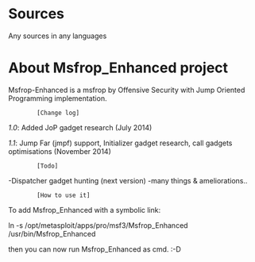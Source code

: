 Sources
=======

Any sources in any languages


About Msfrop_Enhanced project
=============================

Msfrop-Enhanced is a msfrop by Offensive Security with Jump Oriented Programming implementation.



			[Change log]

*1.0*: Added JoP gadget research  (July 2014)

*1.1*: Jump Far (jmpf) support, Initializer gadget research, call gadgets optimisations (November 2014)


			[Todo]	

-Dispatcher gadget hunting (next version)
-many things & ameliorations..

			[How to use it]

To add Msfrop_Enhanced with a symbolic link:

ln -s /opt/metasploit/apps/pro/msf3/Msfrop_Enhanced /usr/bin/Msfrop_Enhanced

then you can now run Msfrop_Enhanced as cmd. :-D
